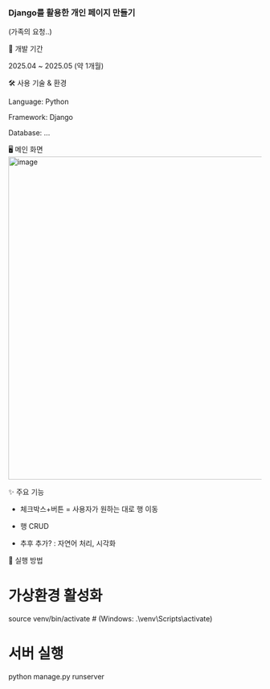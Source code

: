 ### Django를 활용한 개인 페이지 만들기 ###
(가족의 요청..)

📅 개발 기간

2025.04 ~ 2025.05 (약 1개월)

🛠 사용 기술 & 환경

Language: Python

Framework: Django

Database: ...

🖥 메인 화면
<img width="1260" height="642" alt="image" src="https://github.com/user-attachments/assets/ce335a43-db2b-451d-b731-6d09cde8bdcd" />

✨ 주요 기능

- 체크박스+버튼 = 사용자가 원하는 대로 행 이동

- 행 CRUD

- 추후 추가? : 자연어 처리, 시각화

🚀 실행 방법
# 가상환경 활성화
source venv/bin/activate   # (Windows: .\venv\Scripts\activate)

# 서버 실행
python manage.py runserver

